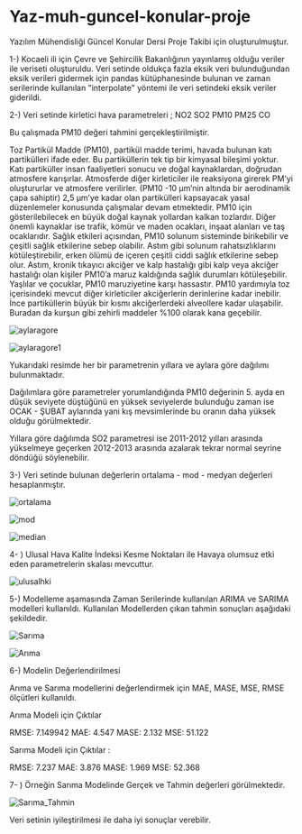 # Yaz-muh-guncel-konular-proje
Yazılım Mühendisliği Güncel Konular Dersi Proje Takibi için oluşturulmuştur.


1-) Kocaeli ili için Çevre ve Şehircilik Bakanlığının yayınlamış olduğu veriler ile veriseti oluşturuldu. 
Veri setinde oldukça fazla eksik veri bulunduğundan eksik verileri gidermek için pandas kütüphanesinde bulunan ve zaman serilerinde kullanılan "interpolate" yöntemi ile veri setindeki eksik veriler giderildi.

2-) Veri setinde kirletici hava parametreleri ;
     NO2
     SO2
     PM10
     PM25
     CO 
    
 Bu çalışmada PM10 değeri tahmini gerçekleştirilmiştir. 
 
 Toz Partikül Madde (PM10), partikül madde terimi, havada bulunan katı partikülleri ifade eder.
Bu partiküllerin tek tip bir kimyasal bileşimi yoktur. Katı partiküller insan faaliyetleri sonucu ve
doğal kaynaklardan, doğrudan atmosfere karışırlar. Atmosferde diğer kirleticiler ile reaksiyona
girerek PM’yi oluştururlar ve atmosfere verilirler. (PM10 -10 μm’nin altında bir aerodinamik
çapa sahiptir) 2,5 μm’ye kadar olan partikülleri kapsayacak yasal düzenlemeler konusunda
çalışmalar devam etmektedir. PM10 için gösterilebilecek en büyük doğal kaynak yollardan
kalkan tozlardır. Diğer önemli kaynaklar ise trafik, kömür ve maden ocakları, inşaat alanları ve
taş ocaklarıdır. Sağlık etkileri açısından, PM10 solunum sisteminde birikebilir ve çeşitli sağlık
etkilerine sebep olabilir. Astım gibi solunum rahatsızlıklarını kötüleştirebilir, erken ölümü de
içeren çeşitli ciddi sağlık etkilerine sebep olur. Astım, kronik tıkayıcı akciğer ve kalp hastalığı
gibi kalp veya akciğer hastalığı olan kişiler PM10’a maruz kaldığında sağlık durumları
kötüleşebilir. Yaşlılar ve çocuklar, PM10 maruziyetine karşı hassastır. PM10 yardımıyla toz
içerisindeki mevcut diğer kirleticiler akciğerlerin derinlerine kadar inebilir. İnce partiküllerin
büyük bir kısmı akciğerlerdeki alveollere kadar ulaşabilir. Buradan da kurşun gibi zehirli
maddeler %100 olarak kana geçebilir.

     
![aylaragore](https://user-images.githubusercontent.com/62748526/84568679-ba8aba00-ad89-11ea-85c0-345729ff0e24.PNG)

![aylaragore1](https://user-images.githubusercontent.com/62748526/84568781-6a602780-ad8a-11ea-9be9-5ad24d3b5062.PNG)
 
Yukarıdaki  resimde her bir parametrenin yıllara ve aylara göre dağılımı bulunmaktadır.

Dağılımlara göre parametreler yorumlandığında PM10 değerinin 5. ayda en düşük seviyete düştüğünü en yüksek seviyelerde bulunduğu zaman ise OCAK - ŞUBAT aylarında yani kış mevsimlerinde bu oranın daha yüksek olduğu görülmektedir. 

Yıllara göre dağılımda SO2 parametresi ise 2011-2012 yılları arasında yükselmeye geçerken 2012-2013 arasında azalarak tekrar normal seyrine döndüğü söylenebilir.

3-) Veri setinde bulunan değerlerin ortalama - mod - medyan değerleri hesaplanmıştır.

![ortalama](https://user-images.githubusercontent.com/62748526/84568956-a34ccc00-ad8b-11ea-9390-4e3253de09f6.PNG)

![mod](https://user-images.githubusercontent.com/62748526/84568963-bf506d80-ad8b-11ea-90da-5e053a117b1d.PNG)

![median](https://user-images.githubusercontent.com/62748526/84568967-c7a8a880-ad8b-11ea-82ef-b55963bc5ea1.PNG)


4- ) Ulusal Hava Kalite İndeksi Kesme Noktaları ile Havaya olumsuz etki eden parametrelerin skalası mevcuttur. 
 
![ulusalhki](https://user-images.githubusercontent.com/62748526/84569061-68976380-ad8c-11ea-8518-946e89f6e547.PNG)

5-) Modelleme aşamasında Zaman Serilerinde kullanılan ARIMA ve SARIMA modelleri kullanıldı. Kullanılan Modellerden çıkan tahmin sonuçları aşağıdaki şekildedir. 

![Sarıma](https://user-images.githubusercontent.com/62748526/84569172-215da280-ad8d-11ea-9e15-81f345371627.PNG)

![Arıma](https://user-images.githubusercontent.com/62748526/84569174-24589300-ad8d-11ea-9542-b2c614d8f0e1.PNG)

6-) Modelin Değerlendirilmesi
 
 Arıma ve Sarıma modellerini değerlendirmek için MAE, MASE, MSE, RMSE ölçütleri kullanıldı.
 
Arıma Modeli için Çıktılar  

RMSE: 7.149942
MAE: 4.547
MASE: 2.132
MSE: 51.122
  
Sarıma Modeli için Çıktılar :

RMSE: 7.237
MAE: 3.876
MASE: 1.969
MSE: 52.368

7- ) Örneğin Sarıma Modelinde Gerçek ve Tahmin değerleri görülmektedir.

![Sarıma_Tahmin](https://user-images.githubusercontent.com/62748526/84569340-67673600-ad8e-11ea-995f-8b2dd3354b8e.PNG)

Veri setinin iyileştirilmesi ile daha iyi sonuçlar verebilir. 



